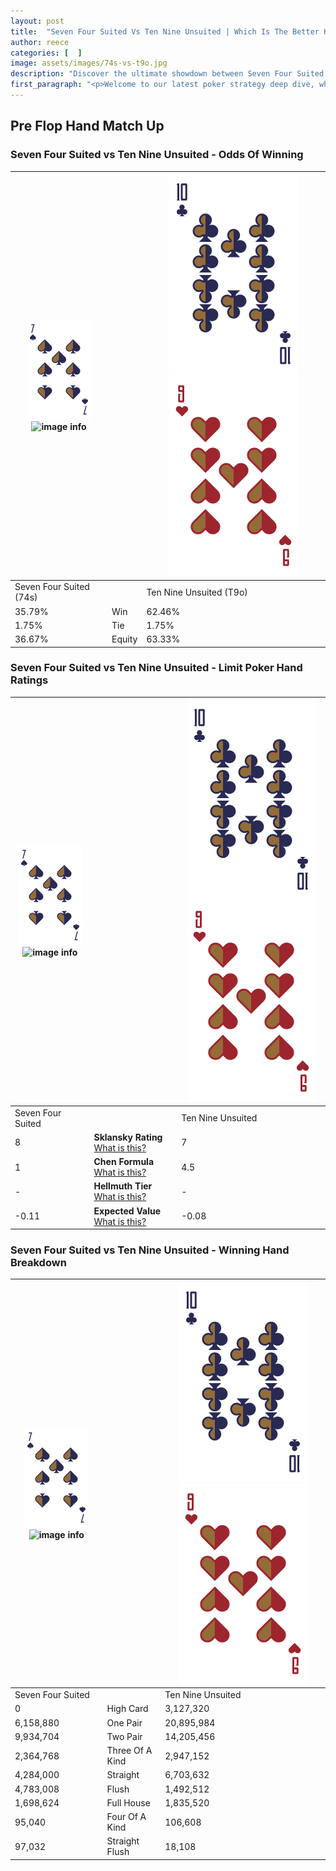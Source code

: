 ```yaml
---
layout: post
title:  "Seven Four Suited Vs Ten Nine Unsuited | Which Is The Better Hand In Poker? A Complete Guide"
author: reece
categories: [  ]
image: assets/images/74s-vs-t9o.jpg
description: "Discover the ultimate showdown between Seven Four Suited and Ten Nine Unsuited in poker! Uncover the odds, strategies, and scenarios where one hand triumphs over the other. Get ready to up your poker game with this thrilling analysis."
first_paragraph: "<p>Welcome to our latest poker strategy deep dive, where we're pitting two distinct hands against each other in a high-stakes showdown: Seven Four Suited vs Ten Nine Unsuited.</p><p>In the dynamic world of poker, every decision counts, and knowing which hand holds the upper hand is key to your success at the table.</p><p>In this article, we'll dissect these two hands, explore the scenarios where one dominates the other, and equip you with the knowledge to make strategic choices that can tip the odds in your favor.</p><p>Get ready to unravel the intriguing dynamics of these poker hands and elevate your game to new heights.</p>"
---
```




[comment]: # (sp0)

## Pre Flop Hand Match Up

<div class="table hand-ratings" markdown="1"> 



### Seven Four Suited vs Ten Nine Unsuited - Odds Of Winning


    
| ![image info](assets/images/hand1/7.png) ![image info](assets/images/hand1/4s.png) |  | ![image info](assets/images/hand2/T.png) ![image info](assets/images/hand2/9o.png) |
| -------- | -------- | -------- |
| Seven Four Suited (74s) |  | Ten Nine Unsuited (T9o) |
| 35.79% | Win | 62.46% |
| 1.75% | Tie | 1.75% |
| 36.67% | Equity | 63.33% |




[comment]: # (sp1)



### Seven Four Suited vs Ten Nine Unsuited - Limit Poker Hand Ratings


    
| ![image info](assets/images/hand1/7.png) ![image info](assets/images/hand1/4s.png) |  | ![image info](assets/images/hand2/T.png) ![image info](assets/images/hand2/9o.png) |
| -------- | -------- | -------- |
| Seven Four Suited |  | Ten Nine Unsuited |
| 8 | **Sklansky Rating** [What is this?](/sklansky-rating-explained) | 7 |
| 1 | **Chen Formula** [What is this?](/chen-formula-explained) | 4.5 |
| - | **Hellmuth Tier** [What is this?](/Hellmuth-tier-explained) | - |
| -0.11 | **Expected Value** [What is this?](/expected-value-explained) | -0.08 |




[comment]: # (sp2)



### Seven Four Suited vs Ten Nine Unsuited - Winning Hand Breakdown


    
| ![image info](assets/images/hand1/7.png) ![image info](assets/images/hand1/4s.png) |  | ![image info](assets/images/hand2/T.png) ![image info](assets/images/hand2/9o.png) |
| -------- | -------- | -------- |
| Seven Four Suited |  | Ten Nine Unsuited |
| 0 | High Card | 3,127,320 |
| 6,158,880 | One Pair | 20,895,984 |
| 9,934,704 | Two Pair | 14,205,456 |
| 2,364,768 | Three Of A Kind | 2,947,152 |
| 4,284,000 | Straight | 6,703,632 |
| 4,783,008 | Flush | 1,492,512 |
| 1,698,624 | Full House | 1,835,520 |
| 95,040 | Four Of A Kind | 106,608 |
| 97,032 | Straight Flush | 18,108 |




[comment]: # (sp3)



</div>

[comment]: # (sp4)



[comment]: # (sp5)

